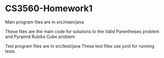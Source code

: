 # CS3560-Homework1

Main program files are in src/main/java

These files are the main code for solutions to the Valid Parentheses problem and Pyramid Rubiks Cube problem

Test program files are in src/test/java
These test files use junit for running tests
